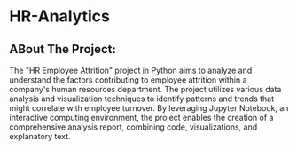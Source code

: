 # HR-Analytics

## ABout The Project:

The "HR Employee Attrition" project in Python aims to analyze and understand the factors contributing to employee attrition within a company's human resources department. The project utilizes various data analysis and visualization techniques to identify patterns and trends that might correlate with employee turnover. By leveraging Jupyter Notebook, an interactive computing environment, the project enables the creation of a comprehensive analysis report, combining code, visualizations, and explanatory text.
